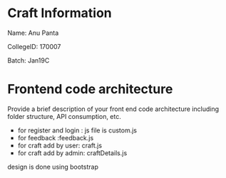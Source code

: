 # Craft Information

Name: Anu Panta

CollegeID: 170007

Batch: Jan19C


# Frontend code architecture

Provide a brief description of your front end code architecture including folder structure, API consumption, etc.
 <ul style="list-style-type:square;">
  <li>for register and login : js file is custom.js</li>
  <li>for feedback :feedback.js</li>
  <li>for craft add by user: craft.js</li>
    <li>for craft add by admin: craftDetails.js</li>
</ul> 

design is done using bootstrap
